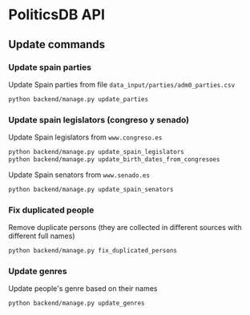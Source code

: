 # PoliticsDB API

## Update commands

### Update spain parties

Update Spain parties from file `data_input/parties/adm0_parties.csv`

```sh
python backend/manage.py update_parties
```

### Update spain legislators (congreso y senado)

Update Spain legislators from `www.congreso.es`

```sh
python backend/manage.py update_spain_legislators
python backend/manage.py update_birth_dates_from_congresoes
```

Update Spain senators from `www.senado.es`

```sh
python backend/manage.py update_spain_senators
```

### Fix duplicated people

Remove duplicate persons (they are collected in different sources with different full names)

```sh
python backend/manage.py fix_duplicated_persons
```

### Update genres

Update people's genre based on their names

```sh
python backend/manage.py update_genres
```

